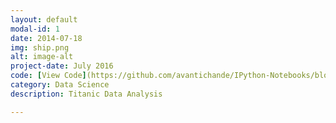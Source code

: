 ```yaml
---
layout: default
modal-id: 1
date: 2014-07-18
img: ship.png
alt: image-alt
project-date: July 2016
code: [View Code](https://github.com/avantichande/IPython-Notebooks/blob/master/First%20Data%20Project%20-%20Titanic%20Kaggle%20dataset.ipynb)
category: Data Science
description: Titanic Data Analysis

---
```

